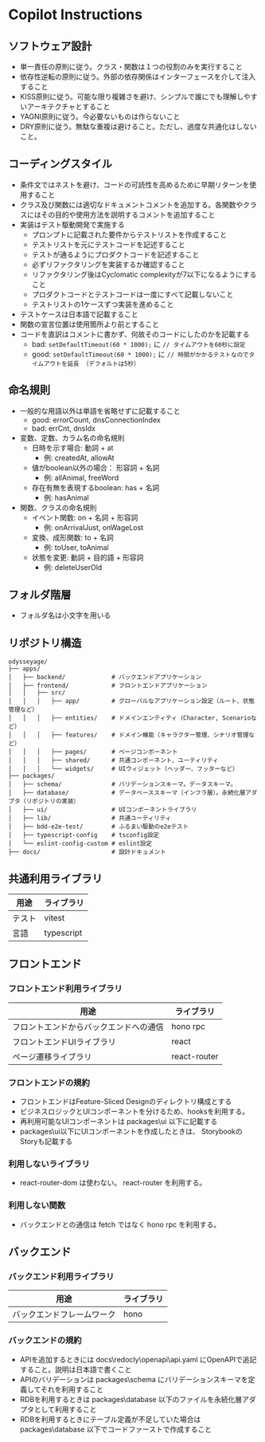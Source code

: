 # Copilot Instructions
## ソフトウェア設計

- 単一責任の原則に従う。クラス・関数は１つの役割のみを実行すること
- 依存性逆転の原則に従う。外部の依存関係はインターフェースを介して注入すること
- KISS原則に従う。可能な限り複雑さを避け、シンプルで誰にでも理解しやすいアーキテクチャとすること
- YAGNI原則に従う。今必要ないものは作らないこと
- DRY原則に従う。無駄な重複は避けること。ただし、過度な共通化はしないこと。


## コーディングスタイル
- 条件文ではネストを避け、コードの可読性を高めるために早期リターンを使用すること
- クラス及び関数には適切なドキュメントコメントを追加する。各関数やクラスにはその目的や使用方法を説明するコメントを追加すること
- 実装はテスト駆動開発で実施する
  - プロンプトに記載された要件からテストリストを作成すること
  - テストリストを元にテストコードを記述すること
  - テストが通るようにプロダクトコードを記述すること
  - 必ずリファクタリングを実装するか確認すること
  - リファクタリング後はCyclomatic complexityが7以下になるようにすること
  - プロダクトコードとテストコードは一度にすべて記載しないこと
  - テストリストの1ケースずつ実装を進めること
- テストケースは日本語で記載すること
- 関数の宣言位置は使用箇所より前とすること
- コードを直訳はコメントに書かず、何故そのコードにしたのかを記載する
    - bad: `setDefaultTimeout(60 * 1000);` に `// タイムアウトを60秒に設定`
    - good: `setDefaultTimeout(60 * 1000);` に `// 時間がかかるテストなのでタイムアウトを延長 （デフォルトは5秒）`
## 命名規則
- 一般的な用語以外は単語を省略せずに記載すること
  - good: errorCount, dnsConnectionIndex
  - bad: errCnt, dnsIdx
- 変数、定数、カラム名の命名規則
  - 日時を示す場合: 動詞 + at
    - 例: createdAt, allowAt
  - 値がboolean以外の場合： 形容詞 + 名詞
    - 例: allAnimal, freeWord
  - 存在有無を表現するboolean: has + 名詞
    - 例: hasAnimal
- 関数、クラスの命名規則
  - イベント関数: on + 名詞 + 形容詞
    - 例: onArrivalJust, onWageLost
  - 変換、成形関数: to + 名詞
    - 例: toUser, toAnimal
  - 状態を変更: 動詞 + 目的語 + 形容詞
    - 例: deleteUserOld

## フォルダ階層
- フォルダ名は小文字を用いる

## リポジトリ構造

```
odysseyage/
├── apps/
│   ├── backend/             # バックエンドアプリケーション
│   ├── frontend/            # フロントエンドアプリケーション
│   │   ├── src/
│   │   │   ├── app/         # グローバルなアプリケーション設定（ルート、状態管理など）
│   │   │   ├── entities/    # ドメインエンティティ（Character, Scenarioなど）
│   │   │   ├── features/    # ドメイン機能（キャラクター管理、シナリオ管理など）
│   │   │   ├── pages/       # ページコンポーネント
│   │   │   ├── shared/      # 共通コンポーネント、ユーティリティ
│   │   │   └── widgets/     # UIウィジェット（ヘッダー、フッターなど）
├── packages/
│   ├── schema/              # バリデーションスキーマ。データスキーマ。
│   ├── database/            # データベーススキーマ（インフラ層）。永続化層アダプタ（リポジトリの実装）
│   ├── ui/                  # UIコンポーネントライブラリ
│   ├── lib/                 # 共通ユーティリティ
│   ├── bdd-e2e-test/        # ふるまい駆動のe2eテスト
│   ├── typescript-config    # tsconfig設定
│   └── eslint-config-custom # eslint設定
├── docs/                    # 設計ドキュメント
```

## 共通利用ライブラリ
用途|ライブラリ
--|--
テスト|vitest
言語|typescript

## フロントエンド
### フロントエンド利用ライブラリ

用途|ライブラリ
--|--
フロントエンドからバックエンドへの通信|hono rpc
フロントエンドUIライブラリ|react
ページ遷移ライブラリ|react-router

### フロントエンドの規約
- フロントエンドはFeature-Sliced Designのディレクトリ構成とする
- ビジネスロジックとUIコンポーネントを分けるため、hooksを利用する。
- 再利用可能なUIコンポーネントは packages\ui 以下に記載する
- packages\ui以下にUIコンポーネントを作成したときは、 StorybookのStoryも記載する

### 利用しないライブラリ
- react-router-dom は使わない。 react-router を利用する。

### 利用しない関数
- バックエンドとの通信は fetch ではなく hono rpc を利用する。

## バックエンド
### バックエンド利用ライブラリ

用途|ライブラリ
--|--
バックエンドフレームワーク|hono

### バックエンドの規約
- APIを追加するときには docs\redocly\openapi\api.yaml にOpenAPIで追記すること。説明は日本語で書くこと
- APIのバリデーションは packages\schema にバリデーションスキーマを定義してそれを利用すること
- RDBを利用するときは packages\database 以下のファイルを永続化層アダプタとして利用すること
- RDBを利用するときにテーブル定義が不足していた場合は packages\database 以下でコードファーストで作成すること


